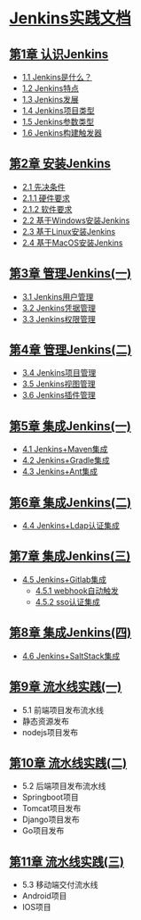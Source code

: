 # [Jenkins实践文档](./README.md)

## [第1章 认识Jenkins](chapter/第一章-认识Jenkins.md)

- [1.1  Jenkins是什么？](chapter/第一章-认识Jenkins.md)
- [1.2  Jenkins特点](chapter/第一章-认识Jenkins.md)
- [1.3  Jenkins发展](chapter/第一章-认识Jenkins.md)
- [1.4  Jenkins项目类型](chapter/第一章-认识Jenkins.md)
- [1.5  Jenkins参数类型](chapter/第一章-认识Jenkins.md)
- [1.6  Jenkins构建触发器](chapter/第一章-认识Jenkins.md)

## [第2章 安装Jenkins](chapter/第二章-安装Jenkins.md)

- [2.1  先决条件](chapter/第二章-安装Jenkins.md)
 -  [2.1.1 硬件要求](chapter/第二章-安装Jenkins.md)
 -  [2.1.2 软件要求](chapter/第二章-安装Jenkins.md)
- [2.2  基于Windows安装Jenkins](chapter/第二章-安装Jenkins.md)
- [2.3  基于Linux安装Jenkins](chapter/第二章-安装Jenkins.md)
- [2.4  基于MacOS安装Jenkins](chapter/第二章-安装Jenkins.md)

## [第3章 管理Jenkins(一)](chapter/第三章-管理Jenkins(一).md)
- [3.1  Jenkins用户管理](chapter/第三章-管理Jenkins(一).md)
- [3.2  Jenkins凭据管理](chapter/第三章-管理Jenkins(一).md)
- [3.3  Jenkins权限管理](chapter/第三章-管理Jenkins(一).md)

## [第4章 管理Jenkins(二)](chapter/第四章-管理Jenkins(二).md)
- [3.4  Jenkins项目管理](chapter/第四章-管理Jenkins(二).md)
- [3.5  Jenkins视图管理](chapter/第四章-管理Jenkins(二).md)
- [3.6  Jenkins插件管理](chapter/第四章-管理Jenkins(二).md)

## [第5章 集成Jenkins(一)](chapter/第五章-集成Jenkins(一).md)
- [4.1  Jenkins+Maven集成](chapter/第五章-集成Jenkins(一).md)
- [4.2  Jenkins+Gradle集成](chapter/第五章-集成Jenkins(一).md)
- [4.3  Jenkins+Ant集成](chapter/第五章-集成Jenkins(一).md)

## [第6章 集成Jenkins(二)](chapter/第六章-集成Jenkins(二).md)
- [4.4  Jenkins+Ldap认证集成](chapter/第六章-集成Jenkins(二).md)

## [第7章 集成Jenkins(三)](chapter/第七章-集成Jenkins(三).md)
- [4.5  Jenkins+Gitlab集成](chapter/第七章-集成Jenkins(三).md)
   - [ 4.5.1 webhook自动触发](chapter/第七章-集成Jenkins(三).md)
   -  [4.5.2 sso认证集成](chapter/第七章-集成Jenkins(三).md)

## [第8章 集成Jenkins(四)](chapter/第八章-集成Jenkins(四).md)

- [4.6 Jenkins+SaltStack集成](chapter/第8章-集成Jenkins(四).md)

## [第9章 流水线实践(一)](chapter/第八章-管理Jenkins(二).md)

- 5.1 前端项目发布流水线
 - 静态资源发布
 - nodejs项目发布

## [第10章 流水线实践(二)](chapter/第三章-管理Jenkins(二).md)
- 5.2 后端项目发布流水线
 - Springboot项目
 - Tomcat项目发布
 - Django项目发布
 - Go项目发布
 
## [第11章 流水线实践(三)](chapter/第三章-管理Jenkins(二).md)
- 5.3 移动端交付流水线
 -  Android项目
 -  IOS项目
